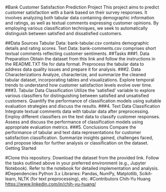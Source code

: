 #Bank Customer Satisfaction Prediction Project
This project aims to predict customer satisfaction with a bank based on their survey responses. It involves analyzing both tabular data containing demographic information and ratings, as well as textual comments expressing customer opinions. By employing various classification techniques, we seek to automatically distinguish between satisfied and dissatisfied customers.

##Data Sources
Tabular Data: bank-tabular.csv contains demographic details and rating scores.
Text Data: bank-comments.csv comprises short textual comments reflecting customer sentiments.
##Tasks
###1. Data Preparation
Obtain the dataset from this link and follow the instructions in the README.TXT file for data format.
Preprocess the tabular data to address data quality issues and prepare it for analysis.
###2. Data Characterizations
Analyze, characterize, and summarize the cleaned tabular dataset, incorporating tables and visualizations.
Explore temporal trends to understand how customer satisfaction levels evolve over time.
###3. Tabular Data Classification
Utilize the 'satisfied' variable to explore various classifiers for distinguishing between satisfied and unsatisfied customers.
Quantify the performance of classification models using suitable evaluation strategies and discuss the results.
###4. Text Data Classification
Integrate textual comments data with tabular data after preprocessing.
Employ different classifiers on the text data to classify customer responses.
Assess and discuss the performance of classification models using appropriate evaluation metrics.
###5. Conclusions
Compare the performance of tabular and text data representations for customer satisfaction classification.
Summarize insights gained, challenges faced, and propose ideas for further analysis or classification on the dataset.
Getting Started

#Clone this repository.
Download the dataset from the provided link.
Follow the tasks outlined above in your preferred environment (e.g., Jupyter Notebook).
Refer to the notebook for detailed implementation and analysis.
#Dependencies
Python 3.x
Libraries: Pandas, NumPy, Matplotlib, Scikit-learn, NLTK (for text preprocessing), etc.
#Contributors
Chih-Yu Huang
https://www.linkedin.com/in/chih-yu-huang/
